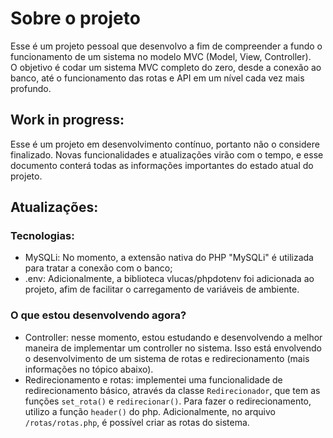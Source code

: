 # Sobre o projeto  
Esse é um projeto pessoal que desenvolvo a fim de compreender a fundo o funcionamento de um sistema no modelo MVC (Model, View, Controller).  
O objetivo é codar um sistema MVC completo do zero, desde a conexão ao banco, até o funcionamento das rotas e API em um nível cada vez mais profundo.

## Work in progress:  
Esse é um projeto em desenvolvimento contínuo, portanto não o considere finalizado. Novas funcionalidades e atualizações virão com o tempo, e esse documento conterá todas as informações importantes do estado atual do projeto.

## Atualizações:  
### Tecnologias:  
- MySQLi: No momento, a extensão nativa do PHP "MySQLi" é utilizada para tratar a conexão com o banco;
- .env: Adicionalmente, a biblioteca vlucas/phpdotenv foi adicionada ao projeto, afim de facilitar o carregamento de variáveis de ambiente.
### O que estou desenvolvendo agora?
- Controller: nesse momento, estou estudando e desenvolvendo a melhor maneira de implementar um controller no sistema. Isso está envolvendo o desenvolvimento de um sistema de rotas e redirecionamento (mais informações no tópico abaixo).
- Redirecionamento e rotas: implementei uma funcionalidade de redirecionamento básico, através da classe ```Redirecionador```, que tem as funções ```set_rota()``` e ```redirecionar()```. Para fazer o redirecionamento, utilizo a função ```header()``` do php. Adicionalmente, no arquivo ```/rotas/rotas.php```, é possível criar as rotas do sistema.